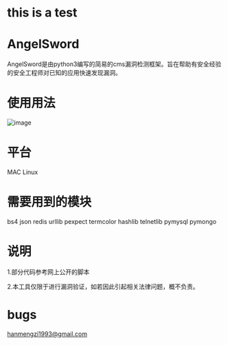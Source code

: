 # this is a test
# AngelSword
AngelSword是由python3编写的简易的cms漏洞检测框架。旨在帮助有安全经验的安全工程师对已知的应用快速发现漏洞。



# 使用用法
![image](./images/angelsword.png)



# 平台
MAC Linux



# 需要用到的模块
bs4
json
redis
urllib
pexpect
termcolor
hashlib
telnetlib
pymysql
pymongo


# 说明
1.部分代码参考网上公开的脚本

2.本工具仅限于进行漏洞验证，如若因此引起相关法律问题，概不负责。

# bugs
hanmengzi1993@gmail.com


